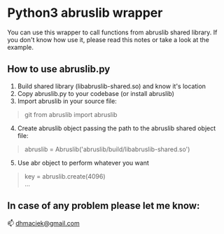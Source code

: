 # Python3 abruslib wrapper
You can use this wrapper to call functions from abruslib shared library.
If you don't know how use it, please read this notes or take a look at the example.

## How to use abruslib.py
1) Build shared library (libabruslib-shared.so) and know it's location
2) Copy abruslib.py to your codebase (or install abruslib)
3) Import abruslib in your source file:
> git from abruslib import abruslib  
  
4) Create abruslib object passing the path to the abruslib shared object file:
> abruslib = Abruslib('abruslib/build/libabruslib-shared.so')  

5) Use abr object to perform whatever you want
> key = abruslib.create(4096)  
> ...

## In case of any problem please let me know:
:mailbox: dhmaciek@gmail.com




